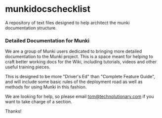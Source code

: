 # munkidocschecklist
A repository of text files designed to help architect the munki documentation structure.

### Detailed Documentation for Munki

We are a group of Munki users dedicated to bringing more detailed documentation to the Munki project. This is a space meant for helping to craft better working docs for the Wiki, including tutorials, videos and other useful training pieces.

This is designed to be more "Driver's Ed" than "Complete Feature Guide", and will include some basic rules of the deployment road as well as methods for using Munki in this fashion.

We are looking for help, so please email tom@technolutionary.com if you want to take charge of a section.

Thanks!